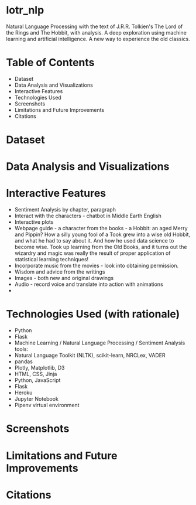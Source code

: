 # lotr_nlp
Natural Language Processing with the text of J.R.R. Tolkien's The Lord of the Rings and The Hobbit, with analysis.  A deep exploration using machine learning and artificial intelligence. A new way to experience the old classics.

# Table of Contents
* Dataset
* Data Analysis and Visualizations
* Interactive Features
* Technologies Used
* Screenshots
* Limitations and Future Improvements
* Citations

# Dataset

# Data Analysis and Visualizations

# Interactive Features
* Sentiment Analysis by chapter, paragraph
* Interact with the characters - chatbot in Middle Earth English
* Interactive plots
* Webpage guide - a character from the books - a Hobbit: an aged Merry and Pippin? How a silly young fool of a Took grew into a wise old Hobbit, and what he had to say about it. And how he used data science to become wise. Took up learning from the Old Books, and it turns out the wizardry and magic was really the result of proper application of statistical learning techniques!
* Incorporate music from the movies - look into obtaining permission.
* Wisdom and advice from the writings
* Images - both new and original drawings
* Audio - record voice and translate into action with animations
* 

# Technologies Used (with rationale)
* Python
* Flask
* Machine Learning / Natural Language Processing / Sentiment Analysis tools:
* Natural Language Toolkit (NLTK), scikit-learn, NRCLex, VADER
* pandas
* Plotly, Matplotlib, D3
* HTML, CSS, Jinja
* Python, JavaScript
* Flask
* Heroku
* Jupyter Notebook
* Pipenv virtual environment

# Screenshots

# Limitations and Future Improvements

# Citations
